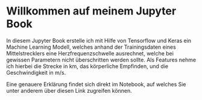 # Willkommen auf meinem Jupyter Book

In diesem Jupyter Book erstelle ich mit Hilfe von Tensorflow und Keras ein Machine Learning Modell, welches anhand der Trainingsdaten eines Mittelstrecklers eine Herzfrequenzschwelle ausrechnet, welche bei gewissen Parametern nicht überschritten werden sollte. 
Als Features nehme ich hierbei die Strecke in km, das körperliche Empfinden, und die Geschwindigkeit in m/s.

Eine genauere Erklärung findet sich direkt im Notebook, auf welches Sie unter anderem über diesen Link zugreifen können.

```{tableofcontents}
```

